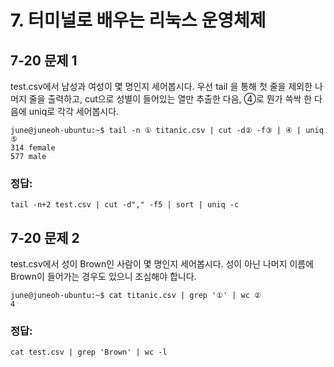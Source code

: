 # 7. 터미널로 배우는 리눅스 운영체제   
   
## 7-20 문제 1   
test.csv에서 남성과 여성이 몇 명인지 세어봅시다. 우선 tail 을 통해 첫 줄을 제외한 나머지 줄을 출력하고, cut으로 성별이 들어있는 열만 추출한 다음, ④로 뭔가 쓱싹 한 다음에 uniq로 각각 세어봅시다.   
```
june@juneoh-ubuntu:~$ tail -n ① titanic.csv | cut -d② -f③ | ④ | uniq ⑤ 
314 female
577 male
```
### 정답:   
```
tail -n+2 test.csv | cut -d"," -f5 | sort | uniq -c
```
   
## 7-20 문제 2   
test.csv에서 성이 Brown인 사람이 몇 명인지 세어봅시다. 성이 아닌 나머지 이름에 Brown이 들어가는 경우도 있으니 조심해야 합니다.   
```
june@juneoh-ubuntu:~$ cat titanic.csv | grep '①' | wc ②
4
```
### 정답:   
```
cat test.csv | grep 'Brown' | wc -l
``` 
